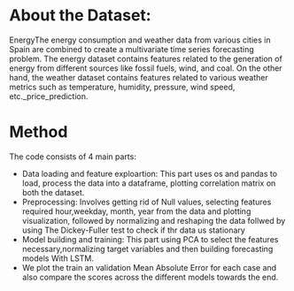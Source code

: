 # About the Dataset:

EnergyThe energy consumption and weather data from various cities in Spain are combined to create a multivariate time series forecasting problem. The energy dataset contains features related to the generation of energy from different sources like fossil fuels, wind, and coal. On the other hand, the weather dataset contains features related to various weather metrics such as temperature, humidity, pressure, wind speed, etc._price_prediction.

# Method

The code consists of 4 main parts:

- Data loading and feature exploartion: This part uses os and pandas to load, process the data into a dataframe, plotting correlation matrix on both the dataset.
- Preprocessing: Involves getting rid of Null values, selecting features required hour,weekday, month, year from the data and plotting visualization, followed by normalizing and reshaping the data follwed by using The Dickey-Fuller test to check if thr data us stationary
- Model building and training: This part using PCA to select the features necessary,normalizing target variables and then building forecasting models With LSTM.
- We plot the train an validation Mean Absolute Error for each case and also compare the scores across the different models towards the end.
